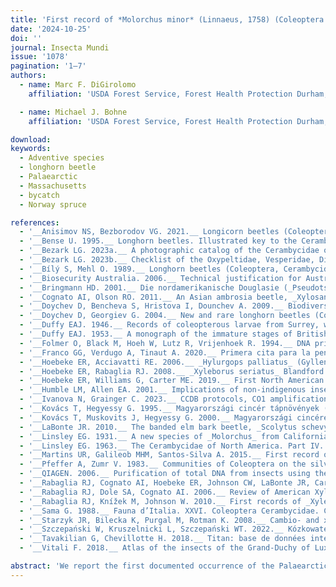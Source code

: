 ```yaml
---
title: 'First record of *Molorchus minor* (Linnaeus, 1758) (Coleoptera: Cerambycidae) in North America'
date: '2024-10-25'
doi: ''
journal: Insecta Mundi
issue: '1078'
pagination: '1–7'
authors:
  - name: Marc F. DiGirolomo
    affiliation: 'USDA Forest Service, Forest Health Protection Durham, New Hampshire, 03824, U.S.A.'

  - name: Michael J. Bohne
    affiliation: 'USDA Forest Service, Forest Health Protection Durham, New Hampshire, 03824, U.S.A.'

download:
keywords:
  - Adventive species
  - longhorn beetle
  - Palaearctic
  - Massachusetts
  - bycatch
  - Norway spruce

references:
  - '__Anisimov NS, Bezborodov VG. 2021.__ Longicorn beetles (Coleoptera: Disteniidae, Cerambycidae) of the Russky Island (Primorsky Krai, Russia). Ecologica Montenegrina 40: 46–58'
  - '__Bense U. 1995.__ Longhorn beetles. Illustrated key to the Cerambycidae and Vesperidae of Europe. Margraf; Weikersheim, Germany. 512 p.'
  - '__Bezark LG. 2023a.__ A photographic catalog of the Cerambycidae of the world. Old world Cerambycidae catalog. Available at http://bezbycids.com/byciddb/wdefault.asp?w=o (Last accessed 04 December 2023.)'
  - '__Bezark LG. 2023b.__ Checklist of the Oxypeltidae, Vesperidae, Disteniidae and Cerambycidae (Coleoptera) of the western hemisphere. 2023 edition. Updated through 31 December 2022. Available at http://bezbycids.com/byciddb/wdefault. asp?w=n/ (Last accessed 04 December 2023.)'
  - '__Bílý S, Mehl O. 1989.__ Longhorn beetles (Coleoptera, Cerambycidae) of Fennoscandia and Denmark. EJ Brill/Scandinavian Science Press Ltd; Leiden, Netherlands. 203 p.'
  - '__Biosecurity Australia. 2006.__ Technical justification for Australia’s requirement for wood packaging material to be bark free. Biosecurity Australia; Canberra, Australia. 123 p. Available at https://www.agriculture.gov.au/sites/default/files/sitecollectiondocuments/ba/memos/2006/animal/2006-13a.pdf'
  - '__Bringmann HD. 2001.__ Die nordamerikanische Douglasie (_Pseudotsuga menziesii_) als entwicklungsstätte für heimische bockkäfer (Col., Cerambycidae). Entomologische Nachrichten und Berichte 45: 97–104.'
  - '__Cognato AI, Olson RO. 2011.__ An Asian ambrosia beetle, _Xylosandrus amputatus_ (Blandford) (Curculionidae: Scolytinae: Xyleborini), discovered in Florida, U.S.A. The Coleopterists Bulletin 65(1): 43–45.'
  - '__Doychev D, Bencheva S, Hristova I, Dounchev A. 2009.__ Biodiversity of the longhorn beetles (Coleoptera: Cerambycidae) in the Vitosha Natural Park and Bistrishko Branishte Biosphere Reserve. Forestry Ideas 37(1): 186–197.'
  - '__Doychev D, Georgiev G. 2004.__ New and rare longhorn beetles (Coleoptera: Cerambycidae) in Bulgaria. Acta Zoologica Bulgarica 56(2): 167–174.'
  - '__Duffy EAJ. 1946.__ Records of coleopterous larvae from Surrey, with a note on host-plants. The Entomologist’s Monthly Magazine 82: 270–273.'
  - '__Duffy EAJ. 1953.__ A monograph of the immature stages of British and imported timber beetles (Cerambycidae). The British Museum (Natural History); London. 350 p.'
  - '__Folmer O, Black M, Hoeh W, Lutz R, Vrijenhoek R. 1994.__ DNA primers for amplification of mitochondrial cytochrome c oxidase subunit I from diverse metazoan invertebrates. Molecular Marine Biology and Biotechnology 3: 294–299.'
  - '__Franco GG, Verdugo A, Tinaut A. 2020.__ Primera cita para la península ibérica de _Molorchus_ (_Caenoptera_) _minor_ (Linnaeus, 1758) (Coleoptera, Cerambycidae) [First record of _Molorchus_ (_Caenoptera_) _minor_ (Linnaeus, 1758) (Coleoptera, Cerambycidae) from the Iberian Peninsula. Boletin de la Asociacion Espanola de Entomologia 44(1-2): 227–229.'
  - '__Hoebeke ER, Acciavatti RE. 2006.__ _Hylurgops palliatus_ (Gyllenhal) (Coleoptera: Curculionidae: Scolytinae), an Eurasian bark beetle new to North America. Proceedings of the Entomological Society of Washington 108(2): 267–273.'
  - '__Hoebeke ER, Rabaglia RJ. 2008.__ _Xyleborus seriatus_ Blandford (Coleoptera: Curculionidae: Scolytinae), an Asian ambrosia beetle new to North America. Proceedings of the Entomological Society of Washington 110(2): 470–476.'
  - '__Hoebeke ER, Williams G, Carter ME. 2019.__ First North American records of the Eastern Palearctic flat bug _Mezira subsetosa_ Josifov and Kerzhner (Hemiptera: Aradidae: Mezirinae) from the Mid-Atlantic states and northern Georgia, with a redescription, diagnosis, and a revised key to the U.S. species of _Mezira_. Proceedings of the Entomological Society of Washington 121(3): 439–448.'
  - '__Humble LM, Allen EA. 2001.__ Implications of non-indigenous insect introductions in forest ecosystems. p. 45–55. In: Liebhold AM, McManus ML, Otvos IS, Fosbroke SLC (eds.). Proceedings integrated management and dynamics of forest defoliating insects. Victoria, British Columbia, Canada August 15-19, 1999. General Technical Report NE-277. United States Department of Agriculture Forest Service; Newtown Square, PA. 167 p.'
  - '__Ivanova N, Grainger C. 2023.__ CCDB protocols, CO1 amplification. Canadian Centre for DNA Barcoding, Guelph, ON, Canada. Available at https://ccdb.ca/site/wp-content/uploads/2016/09/CCDB_Amplification.pdf (Last accessed 16 June 2023.)'
  - '__Kovács T, Hegyessy G. 1995.__ Magyarországi cincér tápnövények (Coleoptera, Cerambycidae). Folia Historico Naturalia Musei Matraensis 20: 185–197.'
  - '__Kovács T, Muskovits J, Hegyessy G. 2000.__ Magyarországi cincérek tápnövény- és lelőhelyadatai III. (Coleoptera: Cerambycidae). Folia Historico Naturalia Musei Matraensis 24: 205–220.'
  - '__LaBonte JR. 2010.__ The banded elm bark beetle, _Scolytus schevyrewi_ Semenov (Coleoptera, Curculionidae, Scolytinae) in North America: a taxonomic review and modifications to the Wood (1982) key to the species of _Scolytus_ Geoffroy in North and Central America. ZooKeys 56: 207–218.'
  - '__Linsley EG. 1931.__ A new species of _Molorchus_ from California, Coleoptera, Cerambycidae. The Pan-Pacific Entomologist 8(1): 37–38.'
  - '__Linsley EG. 1963.__ The Cerambycidae of North America. Part IV. Taxonomy and classification of the subfamily Cerambycinae, tribes Elaphidionini through Rhinotragini. University of California Publications in Entomology No. 21. University of California Press; Berkeley and Los Angeles, CA, USA. ix+ 165 p.'
  - '__Martins UR, Galileob MHM, Santos-Silva A. 2015.__ First record of _Molorchus minor minor_ (Linnaeus) (Coleoptera, Cerambycidae) in Brazil. Revista Brasileira de Entomologia 59(1): 61.'
  - '__Pfeffer A, Zumr V. 1983.__ Communities of Coleoptera on the silver fir (_Abies alba_). Acta Entomologica Bohemoslovaca 80(6): 401–412.'
  - '__QIAGEN. 2006.__ Purification of total DNA from insects using the DNeasy® Blood & Tissue Kit. Available at https://www. qiagen.com/us/resources/download.aspx?id=cabd47a4-cb5a-4327-b10d-d90b8542421e&lang=en (Last accessed 16 Jun 2023.)'
  - '__Rabaglia RJ, Cognato AI, Hoebeke ER, Johnson CW, LaBonte JR, Carter ME, Vlach JJ. 2019.__ Early detection and rapid response: a 10-year summary of the USDA Forest Service program of surveillance for non-native bark and ambrosia beetles. American Entomologist 65(1): 29–42.'
  - '__Rabaglia RJ, Dole SA, Cognato AI. 2006.__ Review of American Xyleborina (Coleoptera: Curculionidae: Scolytinae) occurring north of Mexico, with an illustrated key. Annals of the Entomological Society of America 99(6): 1034–1056.'
  - '__Rabaglia RJ, Knížek M, Johnson W. 2010.__ First records of _Xyleborinus octiesdentatus_ (Murayama) (Coleoptera, Curculionidae, Scolytinae) from North America. ZooKeys 56: 219–226.'
  - '__Sama G. 1988.__ Fauna d’Italia. XXVI. Coleoptera Cerambycidae. Catalogo Topografico e Sinonimico. Calderini; Bologna, Italy. xxxvi + 216 p.'
  - '__Starzyk JR, Bilecka K, Purgal M, Rotman K. 2008.__ Cambio- and xylophagous insects infesting scots pine (_Pinus sylvestris_ L.) cut off tree-tops and branches left in the forest after thinnings and final cuttings. Acta Scientiarum Polonorum Silvarum Colendarum Ratio et Industria Lignaria 7(1): 59–74.'
  - '__Szczepański W, Kruszelnicki L, Szczepański WT. 2022.__ Kózkowate (Coleoptera: Cerambycidae) miasta Siemianowice Śląskie. Rocznik Muzeum Górnośląskiego W Bytomiu, Przyroda 28(3): 1–29.'
  - '__Tavakilian G, Chevillotte H. 2018.__ Titan: base de données internationales sur les Cerambycidae ou Longicornes. Version 4.0, 15 October 2018. Available at http://titan.gbif.fr/index.html (Last accessed 02 Jan 2024.)'
  - '__Vitali F. 2018.__ Atlas of the insects of the Grand-Duchy of Luxembourg: Coleoptera, Cerambycidae. Ferrantia 79. Musée National d’Histoire Naturelle; Luxembourg. 208 p..'

abstract: 'We report the first documented occurrence of the Palaearctic longhorn beetle *Molorchus minor* (Linnaeus) (Coleoptera: Cerambycidae: Cerambycinae) based on specimens collected from bycatch of a bark and ambrosia beetle early detection trapping program in Massachusetts, USA. Diagnostic characters are discussed, and a modified key is presented to facilitate species identification of the genus in North America.'
---
```

